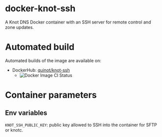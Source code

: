# docker-knot-ssh

A Knot DNS Docker container with an SSH server for remote control and zone updates.

# Automated build

Automated builds of the image are available on:

- DockerHub: [quinot/knot-ssh](https://hub.docker.com/r/quinot/knot-ssh)
  - ![Docker Image CI Status](https://github.com/quinot/docker-knot-ssh/workflows/Docker%20Image%20CI/badge.svg)

# Container parameters

## Env variables

`KNOT_SSH_PUBLIC_KEY`: public key allowed to SSH into the container for SFTP or knotc.
